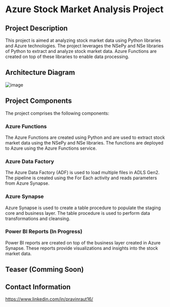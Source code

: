 # Azure Stock Market Analysis Project

## Project Description

This project is aimed at analyzing stock market data using Python libraries and Azure technologies. The project leverages the NSePy and NSe libraries of Python to extract and analyze stock market data. Azure Functions are created on top of these libraries to enable data processing.


## Architecture Diagram
![image](https://github.com/pravin-raut/AzureStockMarketAnalysis/assets/65663124/e33f5819-6555-4bb8-b12e-cb70c17fd9f3)


## Project Components
The project comprises the following components:

### Azure Functions
The Azure Functions are created using Python and are used to extract stock market data using the NSePy and NSe libraries. The functions are deployed to Azure using the Azure Functions service.

### Azure Data Factory
The Azure Data Factory (ADF) is used to load multiple files in ADLS Gen2. The pipeline is created using the For Each activity and reads parameters from Azure Synapse.

### Azure Synapse
Azure Synapse is used to create a table procedure to populate the staging core and business layer. The table procedure is used to perform data transformations and cleansing.

### Power BI Reports (In Progress)
Power BI reports are created on top of the business layer created in Azure Synapse. These reports provide visualizations and insights into the stock market data.



## Teaser (Comming Soon)




## Contact Information
https://www.linkedin.com/in/pravinraut16/

